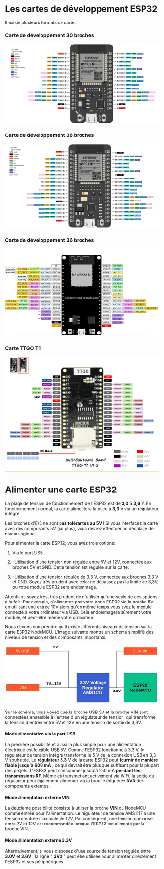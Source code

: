 ﻿# Les cartes de développement ESP32

Il existe plusieurs formats de carte.

### Carte de développement 30 broches

![DEV KIT V1 30 pins](/00_hardware/esp32_30pins.png)

### Carte de développement 38 broches

![DEV KIT V1 38 pins](/00_hardware/esp32_38pins.png)

### Carte de développement 36 broches

![DEV KIT V1 36 pins](/00_hardware/esp32_36pins.png)

### Carte TTGO T1

![DEV KIT TTGO T1](/00_hardware/ttgo-t1.jpg)

# Alimenter une carte ESP32
La plage de tension de fonctionnement de l'ESP32 est de **3,0** à **3,6** V. En fonctionnement normal, la carte alimentera la puce à **3,3** V via un régulateur intégré. 

Les broches d'E/S ne sont **pas tolérantes au 5V** ! Si vous interfacez la carte avec des composants 5V (ou plus), vous devrez effectuer un décalage de niveau logique. 

Pour alimenter la carte ESP32, vous avez trois options:

 1. Via le port USB.

    
2.  -Utilisation d'une tension non régulée entre 5V et 12V, connectée aux broches 5V et GND. Cette tension est régulée sur la carte.
    
3.  -Utilisation d'une tension régulée de 3,3 V, connectée aux broches 3,3 V et GND. Soyez très prudent avec cela: ne dépassez pas la limite de 3,3V, ou votre module ESP32 sera endommagé.
    

Attention : soyez très, très prudent de n'utiliser qu'une seule de ces options à la fois. Par exemple, n'alimentez pas votre carte ESP32 via la broche 5V en utilisant une entrée 10V alors qu'en même temps vous avez le module connecté à votre ordinateur via USB. Cela endommagera sûrement votre module, et peut-être même votre ordinateur. 

Nous devons comprendre qu'il existe différents niveaux de tension sur la carte ESP32 NodeMCU. L'image suivante montre un schéma simplifié des niveaux de tension et des composants importants.

![Schéma simplifié](/00_hardware/alimentation_carte_esp32.jpg)

Sur le schéma, vous voyez que la broche USB 5V et la broche VIN sont connectées ensemble à l'entrée d'un régulateur de tension, qui transforme la tension d'entrée entre 5V et 12V en une tension de sortie de 3,3V.

#### Mode alimentation via le port USB

La première possibilité et aussi la plus simple pour une alimentation électrique est le câble USB 5V. Comme l'ESP32 fonctionne à 3,3 V, le régulateur de tension intégré transforme le 5 V de la connexion USB en 3,3 V souhaitée. 
Le **régulateur 3,3** V de la carte ESP32 peut **fournir de manière fiable jusqu'à 600 mA** , ce qui devrait être plus que suffisant pour la plupart des projets. L'ESP32 peut consommer jusqu'à 250 mA **pendant les transmissions RF**. Même en transmettant activement via WiFi, la sortie du régulateur peut également  alimenter  via la broche étiquetée  **3V3** des composants externes.

#### Mode alimentation externe VIN

La deuxième possibilité consiste à utiliser la broche **VIN** du NodeMCU comme entrée pour l'alimentation. Le régulateur de tension AMS1117 a une tension d'entrée maximale de 12V, Par conséquent, une tension comprise entre 7V et 12V est recommandée lorsque l'ESP32 est alimenté par la broche VIN.

#### Mode alimentation externe 3.3V
Alternativement, si vous disposez d'une source de tension régulée entre **3.0V** et **3.6V** , la ligne " **3V3** " peut être utilisée pour alimenter directement l'ESP32 et ses périphériques
